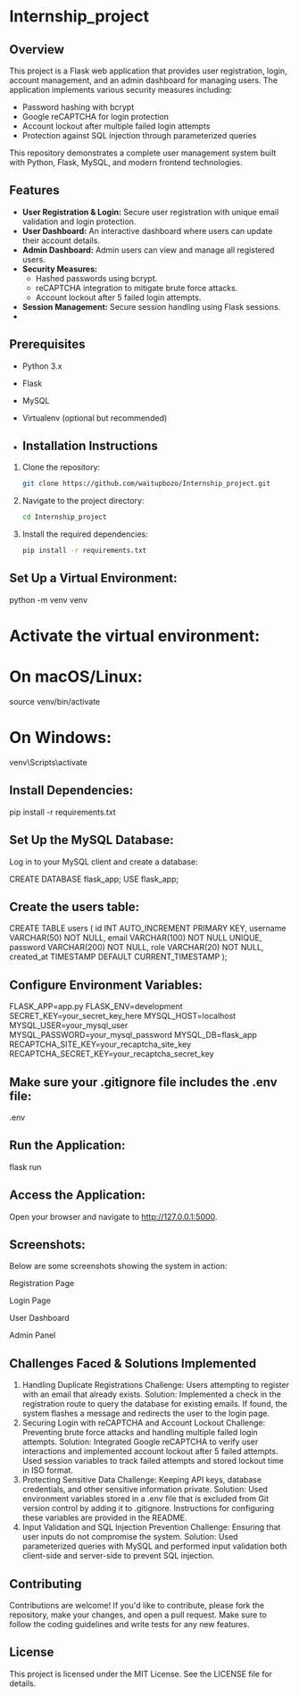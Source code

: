 # Internship_project
## Overview
This project is a Flask web application that provides user registration, login, account management, and an admin dashboard for managing users. The application implements various security measures including:
- Password hashing with bcrypt
- Google reCAPTCHA for login protection
- Account lockout after multiple failed login attempts
- Protection against SQL injection through parameterized queries

This repository demonstrates a complete user management system built with Python, Flask, MySQL, and modern frontend technologies.

## Features
- **User Registration & Login:** Secure user registration with unique email validation and login protection.
- **User Dashboard:** An interactive dashboard where users can update their account details.
- **Admin Dashboard:** Admin users can view and manage all registered users.
- **Security Measures:** 
  - Hashed passwords using bcrypt.
  - reCAPTCHA integration to mitigate brute force attacks.
  - Account lockout after 5 failed login attempts.
- **Session Management:** Secure session handling using Flask sessions.
- 
## Prerequisites
- Python 3.x
- Flask
- MySQL
- Virtualenv (optional but recommended)

- ## Installation Instructions
1. Clone the repository:
   ```bash
   git clone https://github.com/waitupbozo/Internship_project.git
   ```
2. Navigate to the project directory:
   ```bash
   cd Internship_project
   ```
3. Install the required dependencies:
   ```bash
   pip install -r requirements.txt
   ```

## Set Up a Virtual Environment:
python -m venv venv
# Activate the virtual environment:
# On macOS/Linux:
source venv/bin/activate
# On Windows:
venv\Scripts\activate

## Install Dependencies:
pip install -r requirements.txt

## Set Up the MySQL Database:
Log in to your MySQL client and create a database:

CREATE DATABASE flask_app;
USE flask_app;

## Create the users table:
CREATE TABLE users (
    id INT AUTO_INCREMENT PRIMARY KEY,
    username VARCHAR(50) NOT NULL,
    email VARCHAR(100) NOT NULL UNIQUE,
    password VARCHAR(200) NOT NULL,
    role VARCHAR(20) NOT NULL,
    created_at TIMESTAMP DEFAULT CURRENT_TIMESTAMP
);

## Configure Environment Variables:
FLASK_APP=app.py
FLASK_ENV=development
SECRET_KEY=your_secret_key_here
MYSQL_HOST=localhost
MYSQL_USER=your_mysql_user
MYSQL_PASSWORD=your_mysql_password
MYSQL_DB=flask_app
RECAPTCHA_SITE_KEY=your_recaptcha_site_key
RECAPTCHA_SECRET_KEY=your_recaptcha_secret_key

## Make sure your .gitignore file includes the .env file:
.env

## Run the Application:
flask run

## Access the Application:
Open your browser and navigate to http://127.0.0.1:5000.

## Screenshots:
Below are some screenshots showing the system in action:

Registration Page

Login Page

User Dashboard

Admin Panel

## Challenges Faced & Solutions Implemented
1. Handling Duplicate Registrations
Challenge: Users attempting to register with an email that already exists.
Solution: Implemented a check in the registration route to query the database for existing emails. If found, the system flashes a message and redirects the user to the login page.
2. Securing Login with reCAPTCHA and Account Lockout
Challenge: Preventing brute force attacks and handling multiple failed login attempts.
Solution: Integrated Google reCAPTCHA to verify user interactions and implemented account lockout after 5 failed attempts. Used session variables to track failed attempts and stored lockout time in ISO format.
3. Protecting Sensitive Data
Challenge: Keeping API keys, database credentials, and other sensitive information private.
Solution: Used environment variables stored in a .env file that is excluded from Git version control by adding it to .gitignore. Instructions for configuring these variables are provided in the README.
4. Input Validation and SQL Injection Prevention
Challenge: Ensuring that user inputs do not compromise the system.
Solution: Used parameterized queries with MySQL and performed input validation both client-side and server-side to prevent SQL injection.

## Contributing
Contributions are welcome! If you'd like to contribute, please fork the repository, make your changes, and open a pull request. Make sure to follow the coding guidelines and write tests for any new features.

## License
This project is licensed under the MIT License. See the LICENSE file for details.
